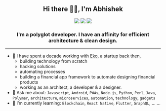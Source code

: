 <h2 align="center">Hi there 👋🏼, I'm Abhishek</h2>

<p align="center">
  <a href="https://www.linkedin.com/in/abhiweb" target="_blank"><img src="https://img.shields.io/badge/LinkedIn-abhiweb-2867B2"/></a>
  <a href="https://twitter.com/abhiweb" target="_blank"><img src="https://img.shields.io/badge/Twitter-@abhiweb-1DA1F2"/></a>
  <a href="https://abhi.page" target="_blank"><img src="https://img.shields.io/badge/🌐-abhi.page-blueviolet"/></a>
</p>

<h3 align="center">I'm a polyglot developer.  I have an affinity for efficient architecture & clean design.</h3>

---

- 💼 I have spent a decade working with [Eko](https://eko.in), a startup back then,
  - building technology from scratch
  - hacking solutions
  - automating processes
  - building a financial app framework to automate designing financial products
  - working as an architect, a developer & a designer.
- 💬 Ask me about: `Javascript`, `Android`, `PWAs`, `Node.js`, `Python`, `Perl`, `Java`, `Polymer`, `architecture`, `microservices`, `automation`, `technology`, `gadgets`
- 🌱 I’m currently learning: `Blockchain`, `React Native`, `Flutter`, `GraphQL`, ... ...

<!--
**manustays/manustays** is a ✨ _special_ ✨ repository because its `README.md` (this file) appears on your GitHub profile.

Here are some ideas to get you started:

- 🔭 I’m currently working on ...
- 🌱 I’m currently learning ...
- 👯 I’m looking to collaborate on ...
- 🤔 I’m looking for help with ...
- 💬 Ask me about ...
- 📫 How to reach me: ...
- 😄 Pronouns: ...
- ⚡ Fun fact: ...
-->
